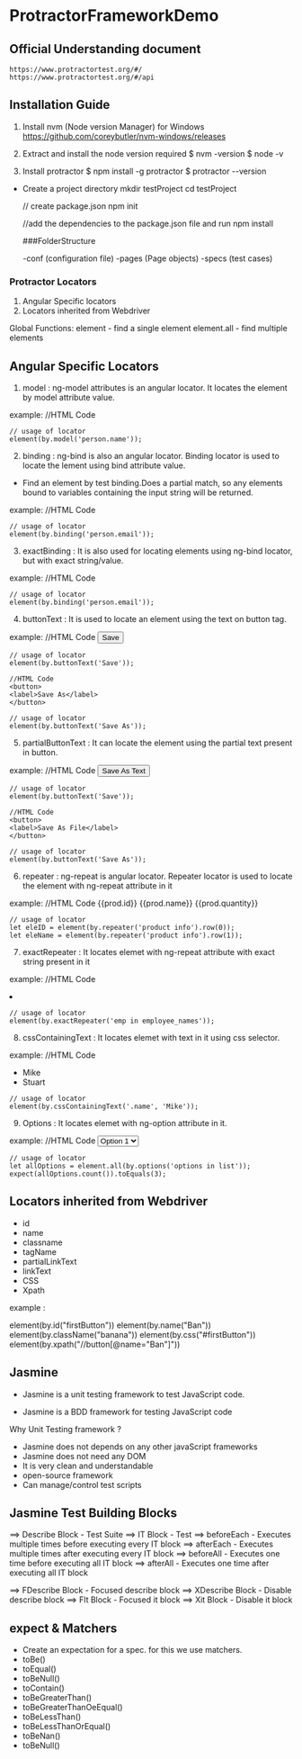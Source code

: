# ProtractorFrameworkDemo

## Official Understanding document
 	https://www.protractortest.org/#/
	https://www.protractortest.org/#/api


## Installation Guide

1. Install nvm (Node version Manager) for Windows
	https://github.com/coreybutler/nvm-windows/releases

2. Extract and install the node version required
	$ nvm -version
	$ node -v

3. Install protractor
	$ npm install -g protractor
	$ protractor --version

- Create a project directory
	mkdir testProject
	cd testProject

	// create package.json
    npm init 			
	
	//add the dependencies to the package.json file and run 
	npm install

	###FolderStructure

	-conf  (configuration file)
	-pages (Page objects)
	-specs (test cases)
		

	

### Protractor Locators

1. Angular Specific locators
2. Locators inherited from Webdriver

Global Functions:
element 	- find a single element
element.all 	- find multiple elements



## Angular Specific Locators

1. model : 
ng-model attributes is an angular locator.
It locates the element by model attribute value.

example:
	//HTML Code
	<span ng-modal="person.name"></span>

	// usage of locator
	element(by.model('person.name'));

2. binding :
ng-bind is also an angular locator. 
Binding locator is used to locate the lement using bind attribute value.

- Find an element by test binding.Does a partial match, 
so any elements bound to variables containing the input string will be returned.

example:
	//HTML Code
	<span ng-bind="person.email.id"></span>

	// usage of locator
	element(by.binding('person.email'));

3. exactBinding :
It is also used for locating elements using ng-bind locator, but with exact string/value.

example:
	//HTML Code
	<span ng-bind="person.email.id"></span>
	<span ng-bind="person.email"></span>

	// usage of locator
	element(by.binding('person.email'));

4. buttonText :
It is used to locate an element using the text on button tag.

example:
	//HTML Code
	<button>Save</button>

	// usage of locator
	element(by.buttonText('Save'));

	//HTML Code
	<button>
	<label>Save As</label>
	</button>

	// usage of locator
	element(by.buttonText('Save As'));

5. partialButtonText :
It can locate the element using the partial text present in button.

example:
	//HTML Code
	<button>Save As Text</button>

	// usage of locator
	element(by.buttonText('Save'));

	//HTML Code
	<button>
	<label>Save As File</label>
	</button>

	// usage of locator
	element(by.buttonText('Save As'));

6. repeater :
ng-repeat is angular locator.
Repeater locator is used to locate the element with ng-repeat attribute in it

example:
	//HTML Code
	<tr ng-repeat="product info">
	<td>{{prod.id}}</td>
	<td>{{prod.name}}</td>
	<td>{{prod.quantity}}</td>
	</tr>

	// usage of locator
	let eleID = element(by.repeater('product info').row(0));
	let eleName = element(by.repeater('product info').row(1));

7. exactRepeater :
It locates elemet with ng-repeat attribute with exact string present in it

example:
	//HTML Code
	<li ng-repeat="emp in employee_names"></li>

	// usage of locator
	element(by.exactRepeater('emp in employee_names'));

8. cssContainingText :
It locates elemet with text in it using css selector.

example:
	//HTML Code
	<ul>
	<li class="name">Mike</li>
	<li class="name">Stuart</li>
	</ul>

	// usage of locator
	element(by.cssContainingText('.name', 'Mike'));

9. Options :
It locates elemet with ng-option attribute in it.

example:
	//HTML Code
	<select ng-options="options in list">
	    <option value="0">Option 1</option>
	    <option value="1">Option 2</option>
	    <option value="2">Option 3</option>
	</select>

	// usage of locator
	let allOptions = element.all(by.options('options in list'));
	expect(allOptions.count()).toEquals(3);


## Locators inherited from Webdriver

- id 
- name
- classname
- tagName
- partialLinkText
- linkText
- CSS
- Xpath

example :

element(by.id("firstButton"))
element(by.name("Ban"))
element(by.className("banana"))
element(by.css("#firstButton"))
element(by.xpath("//button[@name="Ban"]"))


## Jasmine

- Jasmine is a unit testing framework to test JavaScript code.

- Jasmine is a BDD framework for testing JavaScript code

Why Unit Testing framework ?
- Jasmine does not depends on any other javaScript frameworks
- Jasmine does not need any DOM
- It is very clean and understandable
- open-source framework
- Can manage/control test scripts 

## Jasmine Test Building Blocks

==> Describe Block 	- Test Suite
==> IT Block 		- Test
==> beforeEach		- Executes multiple times before executing every IT block 
==> afterEach		- Executes multiple times after executing every IT block
==> beforeAll		- Executes one time before executing all IT block
==> afterAll		- Executes one time after executing all IT block

==> FDescribe Block 	- Focused describe block
==> XDescribe Block 	- Disable describe block
==> Flt Block 			- Focused it block
==> Xit Block 			- Disable it block


## expect & Matchers

- Create an expectation for a spec. for this we use matchers.
- toBe()
- toEqual()
- toBeNull()
- toContain()
- toBeGreaterThan()
- toBeGreaterThanOeEqual()
- toBeLessThan()
- toBeLessThanOrEqual()
- toBeNan()
- toBeNull()





























